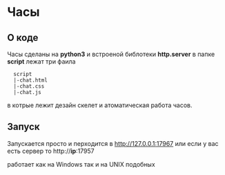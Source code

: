# Часы

## О коде
Часы сделаны на **python3** и встроеной библотеки **http.server**
в папке **script** лежат три фаила 

```
  script
  |-chat.html 
  |-chat.css 
  |-chat.js 
```
в котрые лежит дезайн скелет и атоматическая работа часов.

## Запуск
Запускается просто и перходится в http://127.0.0.1:17967 или 
если у вас есть сервер то http://**ip**:17957

работает как на Windows так и на UNIX подобных
